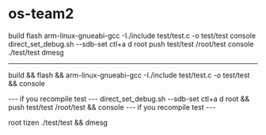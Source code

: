 # os-team2

build
flash
arm-linux-gnueabi-gcc -I./include test/test.c -o test/test
console
direct_set_debug.sh --sdb-set
ctl+a d
root
push test/test /root/test
console
./test/test
dmesg

---

build && flash && arm-linux-gnueabi-gcc -I./include test/test.c -o test/test && console

--- if you recompile test ---
direct_set_debug.sh --sdb-set
ctl+a d
root && push test/test /root/test && console
--- if you recompile test ---

root
tizen
./test/test && dmesg
